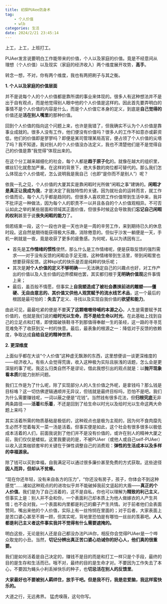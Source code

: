 ```yaml
---
title: 初探PUAee防身术
tag: 
    - 个人价值
    - wlb
categories: 生活
date: 2024/2/21 23:45:14
---
```


上工，上工，上班打工。

PUAer发言说要明白工作能带来的价值，个人以及家庭的价值。竟是不经意间从理想（个人价值）以及现实（家庭的经济收入）两个维度展开攻势，**高手**。

转念一想，不对，你有两个维度，我也有两把刷子与其之衡。

**1. 个人以及家庭的价值层面**

并不是说每个人的个人价值都是靠所谓的事业来体现的。很多人有这种想法并不是出于自有观点，而是他觉得别人眼中他的个人价值是这样的。因此首先要弄明白的事情不是个人价值的内容是什么，而是个人价值它本身的定义，到底是**自己觉得的**价值还是**活在别人嘴里**的那种价值。

回到个人价值的指向这个问题上来，也许是我错了，但我确实不认为个人价值是靠事业成就的。很多人没有工作，他们便没有价值吗？很多人的工作不如意亦或薪资低，他们的价值即是寥寥吗？即便是某司管理某局高官，便占领了个人价值的尖塔了吗？我不知道，我对别人的个人价值没办法定义，我也不清楚他们是不是觉得自己的价值是靠“我觉得”体现出来的。

在这个分工越来越细化的社会，每个人都是**趋于原子化**的。就像在越大的组织里，螺丝钉化就愈加严重。在这样的背景下，绝大多数的岗位都可替代的。那么我们怎么体现出个人价值呢，怎么说明我是我自己（也即“是你而不是别人”）呢？

依我一孔之见，个人价值的大厦其实是靠闲暇时光所做“闲暇之事”建铸的。**闲暇才是真正让我成为我**，才是决定了我独特性的关键。因为就社会的运转而言，就工作价值而论，每个人几乎都是趋同的。但很多人喜欢把工作价值带到生活中来，我并不批评这一种做法，因为每个人的职责不一以并且各自的个人价值观相异。不可否认如此之举的某些层面和领域其正面价值，但很多时候这会导致我们**忘记自己闲暇的权利**甚至于说**丧失闲暇的能力**了。

倘若结束一段，这个一段也许是一天也许是一周的辛劳工作，来到期待已久的休息时段。这自然是期待能获得极大乐趣，消除倦意的。但似乎沙发一躺便是一天，手机一刷就是一夜，竟是收获了更多的疲惫感。为何呢，私以为诱因有三。

- 首先是**工作情绪的惯性**使然，那么什么是工作情绪呢，便是获取反馈的强烈需求——对于没有反馈的闲暇会手足无措，这种情绪带到生活里，带到闲暇里也想要获得反馈。这种kpi式的快乐是否是纯粹的快乐呢；
- 其次是**对个人价值的定义不够明确**——无法确定自己的兴趣点也好，对工作产出的价值以及人生价值的边界模糊也罢，其实都归根于**无明确价值观**这件事情上来；
- 最后，虽百般不情愿，但事实上**自我塑造成了被社会裹挟前进的雕塑——僵硬、无自由意志的、其价值又供他人观赏赋予的流水线艺术品**，这一个最后的根因是最可怕的：**失去了**定义、寻找以及实现自我价值的**欲望和能力**。

由此可见，最最吃紧的便是不要**灭了这颗嗷嗷待哺的本源之心**，人生是需要赋予其价值的，也就是我们说的**给时光以生命，而不是给生命以时光**。在此基础上找到自己的立足点和灯塔，即使踏破铁鞋寻不到那值得奉献一生的圣经，这一路的寻寻觅觅难免不了收获到又一村的快意。最后，最表象的根源之一：降低对于反馈的依赖度，争取达成**自给自足的精神世界**。

**2. 更深维度**

上面似乎都在大谈“个人价值”这种虚无飘渺的东西，这里想便谈一谈更深维度的——经济收入。有些人会觉得荒唐，收入这种极为实际且肤浅的话题，怎么会是更深层的事了呢。我这么归类自然不是谬论，借此我想引出的观点就是：以**抛开现象看本质**的能力剖析问题。

我们工作是为了什么呢，除了实现部分人的人生价值之外呢，是拿钱吗？那么钱是目标咯？这一切仿佛逻辑通顺并无异议，但钱就是最终目标吗，恐怕不是吧。我们为什么需要赚钱呢，一词以蔽之便是“花钱”。当然钱有很多花法，但**归根究底**无非两条路径——**活着**和**乐着**，不还是回到了给生命以时光以及给时光以生命这两大命题上来吗？

其实活着所需的物质基础是极低的，这种观点也是极为主观的，因为何不食肉糜先生必然不觉着每天一菜一汤是活着。但事实便是如此，这个社会有很多很多以极低成本活着的人们，前面我说到了他们并不是没有价值的，或许在别人的精神大厦之前，我们仅仅是蝼蚁。这里我要说的是，不被PUAer（或他人或自己self-PUAer）以收入这类枷锁套牢的关键在于弹性调整自己的消费观：**弹性的生活成本以及多样的幸福源泉。**

除了钱可以买到幸福，自我满足可以通过很多廉价甚至免费的方式获取。这些途径**因人而异，但却从不贫瘠。**

“现在你还年轻，没有来自各方的压力”，“你还没有房子，孩子，你体会不到这种感觉”……诸如这种观点的的进攻似乎并不能破掉我前文竖起的大盾——**真正的个人价值**。我们是为了自己活着的，这不是自私，你也可以理解为**精致的利己主义**，但事实上是：别人并不会和你，一个表面利己却本质上为他人做嫁衣的人产生共情；也不会对我，一个表面和内里都是利己的癫子产生共情。对于前者他们会表面赞同，嘴出来他的个人价值，实际上有一丝怜悯在里面的；对于后者，大家表面上是苦口婆心甚至不屑一顾，但其实呢，背地里恐怕是有哪怕一丝丝的羡慕吧。**人人都是利己主义者这件事实我并不觉得有什么需要遮掩的。**

明白这些，无论是别人还是自己都没办法PUA你，相反你会觉得PUAer是一个哗众取宠的小丑。当然，**切记分辨出真正苦口婆心劝诫你的好心人，他们真的很重要。**

我们是如何活着是自己决定的，赚钱不是目的而是和打工一样只是个手段，最终的目的是生存和生活而已。哦不对，最终的目的是生命才对。不要因为工作失去了本心，不要因为蝇头小利丢掉快乐的种子，也**切忌活在别人的反馈里**。

**大家最好也不要被别人羁绊住，放手干吧。但是我不行，我是恋爱脑，我这样蛮快乐的。**

大道之行，无远弗界。
猛虎嗅薇，这句你写。